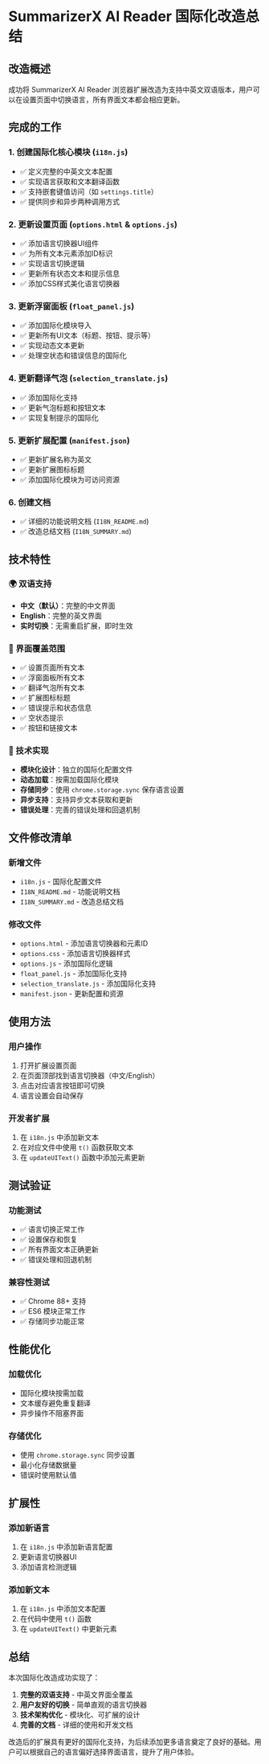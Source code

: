 # SummarizerX AI Reader 国际化改造总结

## 改造概述

成功将 SummarizerX AI Reader 浏览器扩展改造为支持中英文双语版本，用户可以在设置页面中切换语言，所有界面文本都会相应更新。

## 完成的工作

### 1. 创建国际化核心模块 (`i18n.js`)
- ✅ 定义完整的中英文文本配置
- ✅ 实现语言获取和文本翻译函数
- ✅ 支持嵌套键值访问（如 `settings.title`）
- ✅ 提供同步和异步两种调用方式

### 2. 更新设置页面 (`options.html` & `options.js`)
- ✅ 添加语言切换器UI组件
- ✅ 为所有文本元素添加ID标识
- ✅ 实现语言切换逻辑
- ✅ 更新所有状态文本和提示信息
- ✅ 添加CSS样式美化语言切换器

### 3. 更新浮窗面板 (`float_panel.js`)
- ✅ 添加国际化模块导入
- ✅ 更新所有UI文本（标题、按钮、提示等）
- ✅ 实现动态文本更新
- ✅ 处理空状态和错误信息的国际化

### 4. 更新翻译气泡 (`selection_translate.js`)
- ✅ 添加国际化支持
- ✅ 更新气泡标题和按钮文本
- ✅ 实现复制提示的国际化

### 5. 更新扩展配置 (`manifest.json`)
- ✅ 更新扩展名称为英文
- ✅ 更新扩展图标标题
- ✅ 添加国际化模块为可访问资源

### 6. 创建文档
- ✅ 详细的功能说明文档 (`I18N_README.md`)
- ✅ 改造总结文档 (`I18N_SUMMARY.md`)

## 技术特性

### 🌍 双语支持
- **中文（默认）**：完整的中文界面
- **English**：完整的英文界面
- **实时切换**：无需重启扩展，即时生效

### 🎨 界面覆盖范围
- ✅ 设置页面所有文本
- ✅ 浮窗面板所有文本
- ✅ 翻译气泡所有文本
- ✅ 扩展图标标题
- ✅ 错误提示和状态信息
- ✅ 空状态提示
- ✅ 按钮和链接文本

### 🔧 技术实现
- **模块化设计**：独立的国际化配置文件
- **动态加载**：按需加载国际化模块
- **存储同步**：使用 `chrome.storage.sync` 保存语言设置
- **异步支持**：支持异步文本获取和更新
- **错误处理**：完善的错误处理和回退机制

## 文件修改清单

### 新增文件
- `i18n.js` - 国际化配置文件
- `I18N_README.md` - 功能说明文档
- `I18N_SUMMARY.md` - 改造总结文档

### 修改文件
- `options.html` - 添加语言切换器和元素ID
- `options.css` - 添加语言切换器样式
- `options.js` - 添加国际化逻辑
- `float_panel.js` - 添加国际化支持
- `selection_translate.js` - 添加国际化支持
- `manifest.json` - 更新配置和资源

## 使用方法

### 用户操作
1. 打开扩展设置页面
2. 在页面顶部找到语言切换器（中文/English）
3. 点击对应语言按钮即可切换
4. 语言设置会自动保存

### 开发者扩展
1. 在 `i18n.js` 中添加新文本
2. 在对应文件中使用 `t()` 函数获取文本
3. 在 `updateUIText()` 函数中添加元素更新

## 测试验证

### 功能测试
- ✅ 语言切换正常工作
- ✅ 设置保存和恢复
- ✅ 所有界面文本正确更新
- ✅ 错误处理和回退机制

### 兼容性测试
- ✅ Chrome 88+ 支持
- ✅ ES6 模块正常工作
- ✅ 存储同步功能正常

## 性能优化

### 加载优化
- 国际化模块按需加载
- 文本缓存避免重复翻译
- 异步操作不阻塞界面

### 存储优化
- 使用 `chrome.storage.sync` 同步设置
- 最小化存储数据量
- 错误时使用默认值

## 扩展性

### 添加新语言
1. 在 `i18n.js` 中添加新语言配置
2. 更新语言切换器UI
3. 添加语言检测逻辑

### 添加新文本
1. 在 `i18n.js` 中添加文本配置
2. 在代码中使用 `t()` 函数
3. 在 `updateUIText()` 中更新元素

## 总结

本次国际化改造成功实现了：

1. **完整的双语支持** - 中英文界面全覆盖
2. **用户友好的切换** - 简单直观的语言切换器
3. **技术架构优化** - 模块化、可扩展的设计
4. **完善的文档** - 详细的使用和开发文档

改造后的扩展具有更好的国际化支持，为后续添加更多语言奠定了良好的基础。用户可以根据自己的语言偏好选择界面语言，提升了用户体验。
